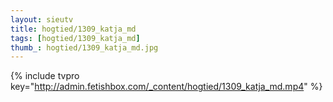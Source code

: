 ```yaml
--- 
layout: sieutv
title: hogtied/1309_katja_md
tags: [hogtied/1309_katja_md]
thumb_: hogtied/1309_katja_md.jpg
---
```

{% include tvpro key="http://admin.fetishbox.com/_content/hogtied/1309_katja_md.mp4" %} 
